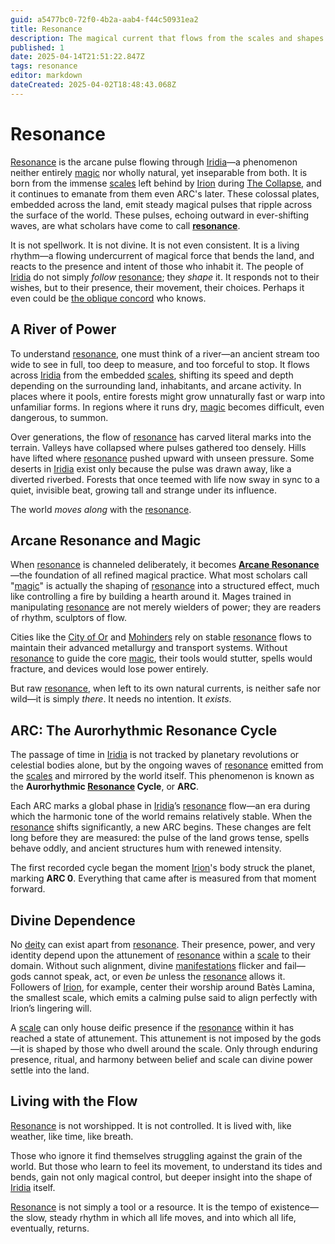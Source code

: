```yaml
---
guid: a5477bc0-72f0-4b2a-aab4-f44c50931ea2
title: Resonance
description: The magical current that flows from the scales and shapes Iridia.
published: 1
date: 2025-04-14T21:51:22.847Z
tags: resonance
editor: markdown
dateCreated: 2025-04-02T18:48:43.068Z
---
```


# Resonance

[Resonance](/generated/20250501/resonance/resonance.md) is the arcane pulse flowing through [Iridia](/geography/world/iridia.md)—a phenomenon neither entirely [magic](/structure/mechanic/magic.md) nor wholly natural, yet inseparable from both. It is born from the immense [scales](/geography/landmark/scale.md) left behind by [Irion](/being/deity/irion.md) during [The Collapse](/structure/chronological/event/the-collapse.md), and it continues to emanate from them even ARC's later. These colossal plates, embedded across the land, emit steady magical pulses that ripple across the surface of the world. These pulses, echoing outward in ever-shifting waves, are what scholars have come to call **[resonance](/generated/20250504/cataclysm/resonance.md)**.

It is not spellwork. It is not divine. It is not even consistent. It is a living rhythm—a flowing undercurrent of magical force that bends the land, and reacts to the presence and intent of those who inhabit it. The people of [Iridia](/geography/world/iridia.md) do not simply *follow* [resonance](/generated/20250501/resonance/resonance.md); they *shape* it. It responds not to their wishes, but to their presence, their movement, their choices. Perhaps it even could be [the oblique concord](/structure/society/factions/the-oblique-concord.md) who knows.

## A River of Power

To understand [resonance](/generated/20250501/resonance/resonance.md), one must think of a river—an ancient stream too wide to see in full, too deep to measure, and too forceful to stop. It flows across [Iridia](/geography/world/iridia.md) from the embedded [scales](/geography/landmark/scale.md), shifting its speed and depth depending on the surrounding land, inhabitants, and arcane activity. In places where it pools, entire forests might grow unnaturally fast or warp into unfamiliar forms. In regions where it runs dry, [magic](/structure/mechanic/magic.md) becomes difficult, even dangerous, to summon.

Over generations, the flow of [resonance](/generated/20250501/resonance/resonance.md) has carved literal marks into the terrain. Valleys have collapsed where pulses gathered too densely. Hills have lifted where [resonance](/generated/20250504/cataclysm/resonance.md) pushed upward with unseen pressure. Some deserts in [Iridia](/geography/world/iridia.md) exist only because the pulse was drawn away, like a diverted riverbed. Forests that once teemed with life now sway in sync to a quiet, invisible beat, growing tall and strange under its influence.

The world *moves along* with the [resonance](/generated/20250501/resonance/resonance.md).

## Arcane Resonance and Magic

When [resonance](/generated/20250501/resonance/resonance.md) is channeled deliberately, it becomes **[Arcane Resonance](/generated/20250501/arcane/arcane-resonance.md)**—the foundation of all refined magical practice. What most scholars call "[magic](/structure/mechanic/magic.md)" is actually the shaping of [resonance](/generated/20250504/cataclysm/resonance.md) into a structured effect, much like controlling a fire by building a hearth around it. Mages trained in manipulating [resonance](/generated/20250505/mechanic/resonance.md) are not merely wielders of power; they are readers of rhythm, sculptors of flow.

Cities like the [City of Or](/geography/settlement/city/city-of-or.md) and [Mohinders](/geography/settlement/city/mohinders.md) rely on stable [resonance](/generated/20250501/resonance/resonance.md) flows to maintain their advanced metallurgy and transport systems. Without [resonance](/generated/20250504/cataclysm/resonance.md) to guide the core [magic](/structure/mechanic/magic.md), their tools would stutter, spells would fracture, and devices would lose power entirely.

But raw [resonance](/generated/20250501/resonance/resonance.md), when left to its own natural currents, is neither safe nor wild—it is simply *there*. It needs no intention. It *exists*.

## ARC: The Aurorhythmic Resonance Cycle

The passage of time in [Iridia](/geography/world/iridia.md) is not tracked by planetary revolutions or celestial bodies alone, but by the ongoing waves of [resonance](/generated/20250501/resonance/resonance.md) emitted from the [scales](/geography/landmark/scale.md) and mirrored by the world itself. This phenomenon is known as the **Aurorhythmic [Resonance](/generated/20250504/cataclysm/resonance.md) Cycle**, or **ARC**.

Each ARC marks a global phase in [Iridia](/geography/world/iridia.md)’s [resonance](/generated/20250501/resonance/resonance.md) flow—an era during which the harmonic tone of the world remains relatively stable. When the [resonance](/generated/20250504/cataclysm/resonance.md) shifts significantly, a new ARC begins. These changes are felt long before they are measured: the pulse of the land grows tense, spells behave oddly, and ancient structures hum with renewed intensity.

The first recorded cycle began the moment [Irion](/being/deity/irion.md)'s body struck the planet, marking **ARC 0**. Everything that came after is measured from that moment forward.

## Divine Dependence

No [deity](/structure/mechanic/deity.md) can exist apart from [resonance](/generated/20250501/resonance/resonance.md). Their presence, power, and very identity depend upon the attunement of [resonance](/generated/20250504/cataclysm/resonance.md) within a [scale](/geography/landmark/scale.md) to their domain. Without such alignment, divine [manifestations](/structure/chronological/event/manifestation.md) flicker and fail—gods cannot speak, act, or even *be* unless the [resonance](/generated/20250505/mechanic/resonance.md) allows it. Followers of [Irion](/being/deity/irion.md), for example, center their worship around Batès Lamina, the smallest scale, which emits a calming pulse said to align perfectly with Irion’s lingering will.

A [scale](/geography/landmark/scale.md) can only house deific presence if the [resonance](/generated/20250501/resonance/resonance.md) within it has reached a state of attunement. This attunement is not imposed by the gods—it is shaped by those who dwell around the scale. Only through enduring presence, ritual, and harmony between belief and scale can divine power settle into the land.

## Living with the Flow

[Resonance](/generated/20250501/resonance/resonance.md) is not worshipped. It is not controlled. It is lived with, like weather, like time, like breath.

Those who ignore it find themselves struggling against the grain of the world. But those who learn to feel its movement, to understand its tides and bends, gain not only magical control, but deeper insight into the shape of [Iridia](/geography/world/iridia.md) itself.

[Resonance](/generated/20250501/resonance/resonance.md) is not simply a tool or a resource. It is the tempo of existence—the slow, steady rhythm in which all life moves, and into which all life, eventually, returns.
